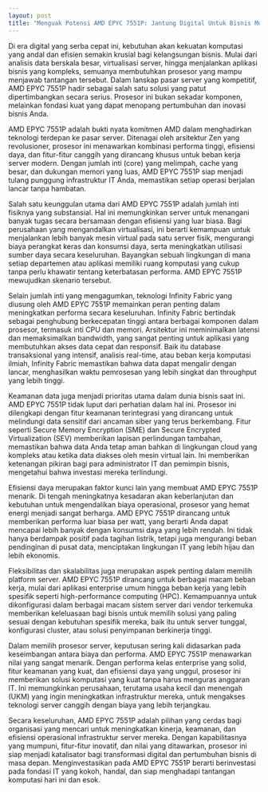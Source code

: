 ```yaml
---
layout: post
title: "Menguak Potensi AMD EPYC 7551P: Jantung Digital Untuk Bisnis Modern"
---
```


Di era digital yang serba cepat ini, kebutuhan akan kekuatan komputasi yang andal dan efisien semakin krusial bagi kelangsungan bisnis. Mulai dari analisis data berskala besar, virtualisasi server, hingga menjalankan aplikasi bisnis yang kompleks, semuanya membutuhkan prosesor yang mampu menjawab tantangan tersebut. Dalam lanskap pasar server yang kompetitif, AMD EPYC 7551P hadir sebagai salah satu solusi yang patut dipertimbangkan secara serius. Prosesor ini bukan sekadar komponen, melainkan fondasi kuat yang dapat menopang pertumbuhan dan inovasi bisnis Anda.

AMD EPYC 7551P adalah bukti nyata komitmen AMD dalam menghadirkan teknologi terdepan ke pasar server. Ditenagai oleh arsitektur Zen yang revolusioner, prosesor ini menawarkan kombinasi performa tinggi, efisiensi daya, dan fitur-fitur canggih yang dirancang khusus untuk beban kerja server modern. Dengan jumlah inti (core) yang melimpah, cache yang besar, dan dukungan memori yang luas, AMD EPYC 7551P siap menjadi tulang punggung infrastruktur IT Anda, memastikan setiap operasi berjalan lancar tanpa hambatan.

Salah satu keunggulan utama dari AMD EPYC 7551P adalah jumlah inti fisiknya yang substansial. Hal ini memungkinkan server untuk menangani banyak tugas secara bersamaan dengan efisiensi yang luar biasa. Bagi perusahaan yang mengandalkan virtualisasi, ini berarti kemampuan untuk menjalankan lebih banyak mesin virtual pada satu server fisik, mengurangi biaya perangkat keras dan konsumsi daya, serta meningkatkan utilisasi sumber daya secara keseluruhan. Bayangkan sebuah lingkungan di mana setiap departemen atau aplikasi memiliki ruang komputasi yang cukup tanpa perlu khawatir tentang keterbatasan performa. AMD EPYC 7551P mewujudkan skenario tersebut.

Selain jumlah inti yang mengagumkan, teknologi Infinity Fabric yang diusung oleh AMD EPYC 7551P memainkan peran penting dalam meningkatkan performa secara keseluruhan. Infinity Fabric bertindak sebagai penghubung berkecepatan tinggi antara berbagai komponen dalam prosesor, termasuk inti CPU dan memori. Arsitektur ini meminimalkan latensi dan memaksimalkan bandwidth, yang sangat penting untuk aplikasi yang membutuhkan akses data cepat dan responsif. Baik itu database transaksional yang intensif, analisis real-time, atau beban kerja komputasi ilmiah, Infinity Fabric memastikan bahwa data dapat mengalir dengan lancar, menghasilkan waktu pemrosesan yang lebih singkat dan throughput yang lebih tinggi.

Keamanan data juga menjadi prioritas utama dalam dunia bisnis saat ini. AMD EPYC 7551P tidak luput dari perhatian dalam hal ini. Prosesor ini dilengkapi dengan fitur keamanan terintegrasi yang dirancang untuk melindungi data sensitif dari ancaman siber yang terus berkembang. Fitur seperti Secure Memory Encryption (SME) dan Secure Encrypted Virtualization (SEV) memberikan lapisan perlindungan tambahan, memastikan bahwa data Anda tetap aman bahkan di lingkungan cloud yang kompleks atau ketika data diakses oleh mesin virtual lain. Ini memberikan ketenangan pikiran bagi para administrator IT dan pemimpin bisnis, mengetahui bahwa investasi mereka terlindungi.

Efisiensi daya merupakan faktor kunci lain yang membuat AMD EPYC 7551P menarik. Di tengah meningkatnya kesadaran akan keberlanjutan dan kebutuhan untuk mengendalikan biaya operasional, prosesor yang hemat energi menjadi sangat berharga. AMD EPYC 7551P dirancang untuk memberikan performa luar biasa per watt, yang berarti Anda dapat mencapai lebih banyak dengan konsumsi daya yang lebih rendah. Ini tidak hanya berdampak positif pada tagihan listrik, tetapi juga mengurangi beban pendinginan di pusat data, menciptakan lingkungan IT yang lebih hijau dan lebih ekonomis.

Fleksibilitas dan skalabilitas juga merupakan aspek penting dalam memilih platform server. AMD EPYC 7551P dirancang untuk berbagai macam beban kerja, mulai dari aplikasi enterprise umum hingga beban kerja yang lebih spesifik seperti high-performance computing (HPC). Kemampuannya untuk dikonfigurasi dalam berbagai macam sistem server dari vendor terkemuka memberikan keleluasaan bagi bisnis untuk memilih solusi yang paling sesuai dengan kebutuhan spesifik mereka, baik itu untuk server tunggal, konfigurasi cluster, atau solusi penyimpanan berkinerja tinggi.

Dalam memilih prosesor server, keputusan sering kali didasarkan pada keseimbangan antara biaya dan performa. AMD EPYC 7551P menawarkan nilai yang sangat menarik. Dengan performa kelas enterprise yang solid, fitur keamanan yang kuat, dan efisiensi daya yang unggul, prosesor ini memberikan solusi komputasi yang kuat tanpa harus menguras anggaran IT. Ini memungkinkan perusahaan, terutama usaha kecil dan menengah (UKM) yang ingin meningkatkan infrastruktur mereka, untuk mengakses teknologi server canggih dengan biaya yang lebih terjangkau.

Secara keseluruhan, AMD EPYC 7551P adalah pilihan yang cerdas bagi organisasi yang mencari untuk meningkatkan kinerja, keamanan, dan efisiensi operasional infrastruktur server mereka. Dengan kapabilitasnya yang mumpuni, fitur-fitur inovatif, dan nilai yang ditawarkan, prosesor ini siap menjadi katalisator bagi transformasi digital dan pertumbuhan bisnis di masa depan. Menginvestasikan pada AMD EPYC 7551P berarti berinvestasi pada fondasi IT yang kokoh, handal, dan siap menghadapi tantangan komputasi hari ini dan esok.
